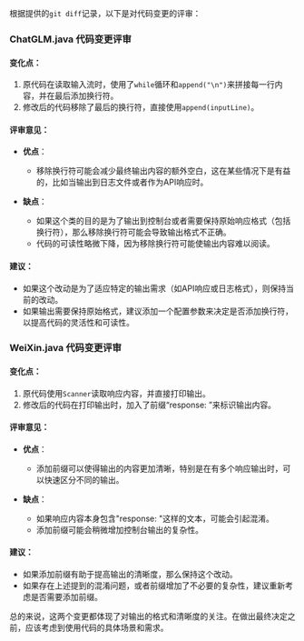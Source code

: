 根据提供的`git diff`记录，以下是对代码变更的评审：

### ChatGLM.java 代码变更评审

#### 变化点：
1. 原代码在读取输入流时，使用了`while`循环和`append("\n")`来拼接每一行内容，并在最后添加换行符。
2. 修改后的代码移除了最后的换行符，直接使用`append(inputLine)`。

#### 评审意见：
- **优点**：
  - 移除换行符可能会减少最终输出内容的额外空白，这在某些情况下是有益的，比如当输出到日志文件或者作为API响应时。
  
- **缺点**：
  - 如果这个类的目的是为了输出到控制台或者需要保持原始响应格式（包括换行符），那么移除换行符可能会导致输出格式不正确。
  - 代码的可读性略微下降，因为移除换行符可能使输出内容难以阅读。

#### 建议：
- 如果这个改动是为了适应特定的输出需求（如API响应或日志格式），则保持当前的改动。
- 如果输出需要保持原始格式，建议添加一个配置参数来决定是否添加换行符，以提高代码的灵活性和可读性。

### WeiXin.java 代码变更评审

#### 变化点：
1. 原代码使用`Scanner`读取响应内容，并直接打印输出。
2. 修改后的代码在打印输出时，加入了前缀“response: ”来标识输出内容。

#### 评审意见：
- **优点**：
  - 添加前缀可以使得输出的内容更加清晰，特别是在有多个响应输出时，可以快速区分不同的输出。
  
- **缺点**：
  - 如果响应内容本身包含"response: "这样的文本，可能会引起混淆。
  - 添加前缀可能会稍微增加控制台输出的复杂性。

#### 建议：
- 如果添加前缀有助于提高输出的清晰度，那么保持这个改动。
- 如果存在上述提到的混淆问题，或者前缀增加了不必要的复杂性，建议重新考虑是否需要添加前缀。

总的来说，这两个变更都体现了对输出的格式和清晰度的关注。在做出最终决定之前，应该考虑到使用代码的具体场景和需求。